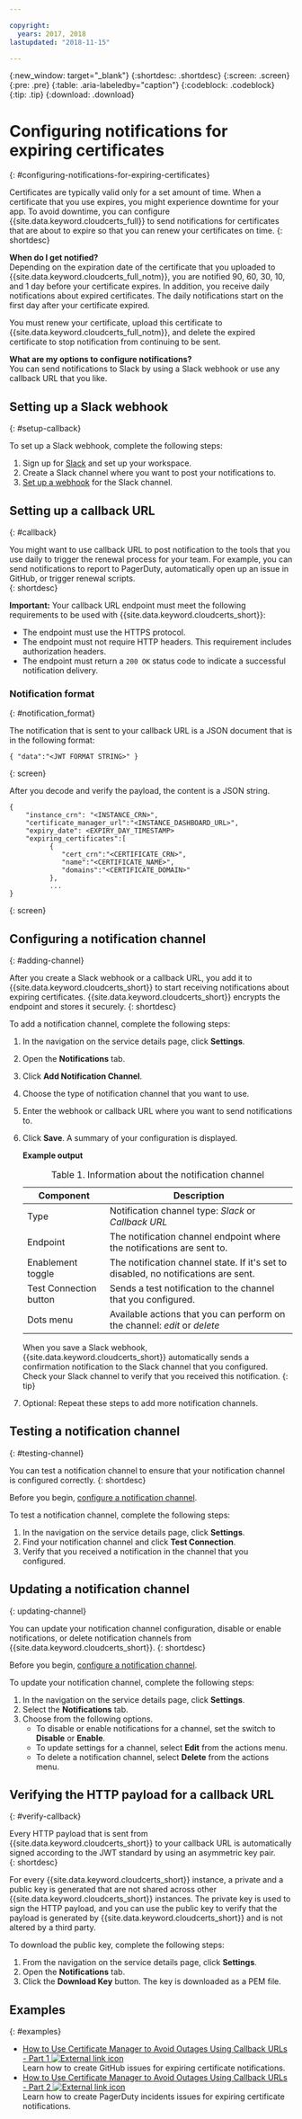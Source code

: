```yaml
---

copyright:
  years: 2017, 2018
lastupdated: "2018-11-15"

---
```

{:new_window: target="_blank"}
{:shortdesc: .shortdesc}
{:screen: .screen}
{:pre: .pre}
{:table: .aria-labeledby="caption"}
{:codeblock: .codeblock}
{:tip: .tip}
{:download: .download}

# Configuring notifications for expiring certificates
{: #configuring-notifications-for-expiring-certificates}

Certificates are typically valid only for a set amount of time. When a certificate that you use expires, you might experience downtime for your app. To avoid downtime, you can configure {{site.data.keyword.cloudcerts_full}} to send notifications for certificates that are about to expire so that you can renew your certificates on time.
{: shortdesc}

**When do I get notified?**  
Depending on the expiration date of the certificate that you uploaded to {{site.data.keyword.cloudcerts_full_notm}}, you are notified 90, 60, 30, 10, and 1 day before your certificate expires. In addition, you receive daily notifications about expired certificates. The daily notifications start on the first day after your certificate expired.

You must renew your certificate, upload this certificate to {{site.data.keyword.cloudcerts_full_notm}}, and delete the expired certificate to stop notification from continuing to be sent.

**What are my options to configure notifications?**  
You can send notifications to Slack by using a Slack webhook or use any callback URL that you like.

## Setting up a Slack webhook
{: #setup-callback}

To set up a Slack webhook, complete the following steps:

1. Sign up for [Slack](https://slack.com/) and set up your workspace.
2. Create a Slack channel where you want to post your notifications to.
3. [Set up a webhook](https://api.slack.com/incoming-webhooks) for the Slack channel.

## Setting up a callback URL
{: #callback}

You might want to use callback URL to post notification to the tools that you use daily to trigger the renewal process for your team. For example, you can send notifications to report to PagerDuty, automatically open up an issue in GitHub, or trigger renewal scripts.  
{: shortdesc}

**Important:** Your callback URL endpoint must meet the following requirements to be used with {{site.data.keyword.cloudcerts_short}}:

* The endpoint must use the HTTPS protocol.
* The endpoint must not require HTTP headers. This requirement includes authorization headers.
* The endpoint must return a `200 OK` status code to indicate a successful notification delivery.

### Notification format
{: #notification_format}

The notification that is sent to your callback URL is a JSON document that is in the following format:

```
{ "data":"<JWT FORMAT STRING>" }
```
{: screen}

After you decode and verify the payload, the content is a JSON string.

```
{
    "instance_crn": "<INSTANCE_CRN>",
    "certificate_manager_url":"<INSTANCE_DASHBOARD_URL>",
    "expiry_date": <EXPIRY_DAY_TIMESTAMP>
    "expiring_certificates":[
          {
             "cert_crn":"<CERTIFICATE_CRN>",
             "name":"<CERTIFICATE_NAME>",
             "domains":"<CERTIFICATE_DOMAIN>"
          },
          ...
}
```
{: screen}

## Configuring a notification channel
{: #adding-channel}

After you create a Slack webhook or a callback URL, you add it to {{site.data.keyword.cloudcerts_short}} to start receiving notifications about expiring certificates. {{site.data.keyword.cloudcerts_short}} encrypts the endpoint and stores it securely.
{: shortdesc}

To add a notification channel, complete the following steps:

1. In the navigation on the service details page, click **Settings**.
2. Open the **Notifications** tab.
3. Click **Add Notification Channel**.
4. Choose the type of notification channel that you want to use.
5. Enter the webhook or callback URL where you want to send notifications to.
6. Click **Save**. A summary of your configuration is displayed.

   **Example output**

   <table>
   <caption>Table 1. Information about the notification channel </caption>
   <thead>
    <th> Component </th>
    <th> Description </th>
   </thead>
   <tbody>
   <tr>
    <td>Type</td>
    <td>Notification channel type: <i>Slack</i> or <i>Callback URL</i></td>
   </tr>
   <tr>
    <td>Endpoint</td>
    <td>The notification channel endpoint where the notifications are sent to.</td>
   </tr>
   <tr>
    <td>Enablement toggle</td>
    <td>The notification channel state. If it's set to disabled, no notifications are sent.</td>
   </tr>
   <tr>
    <td>Test Connection button</td>
    <td>Sends a test notification to the channel that you configured. </td>
   </tr>
    <tr>
      <td>Dots menu</td>
      <td>Available actions that you can perform on the channel: <i>edit</i> or <i>delete</i></td>
    </tr>
    </tbody>
    </table>

    When you save a Slack webhook, {{site.data.keyword.cloudcerts_short}} automatically sends a confirmation notification to the Slack channel that you configured. Check your Slack channel to verify that you received this notification.
    {: tip}
7. Optional: Repeat these steps to add more notification channels.

## Testing a notification channel
{: #testing-channel}

You can test a notification channel to ensure that your notification channel is configured correctly.
{: shortdesc}

Before you begin, [configure a notification channel](#adding-channel).

To test a notification channel, complete the following steps:

1. In the navigation on the service details page, click **Settings**.
2. Find your notification channel and click **Test Connection**.
3. Verify that you received a notification in the channel that you configured.

## Updating a notification channel
{: updating-channel}

You can update your notification channel configuration, disable or enable notifications, or delete notification channels from {{site.data.keyword.cloudcerts_short}}.
{: shortdesc}

Before you begin, [configure a notification channel](#adding-channel).

To update your notification channel, complete the following steps:

1. In the navigation on the service details page, click **Settings**.
2. Select the **Notifications** tab.
3. Choose from the following options.
   * To disable or enable notifications for a channel, set the switch to **Disable** or **Enable**.
   * To update settings for a channel, select **Edit** from the actions menu.
   * To delete a notification channel, select **Delete** from the actions menu.

## Verifying the HTTP payload for a callback URL
{: #verify-callback}

Every HTTP payload that is sent from {{site.data.keyword.cloudcerts_short}} to your callback URL is automatically signed according to the JWT standard by using an asymmetric key pair.  
{: shortdesc}

For every {{site.data.keyword.cloudcerts_short}} instance, a private and a public key is generated that are not shared across other {{site.data.keyword.cloudcerts_short}} instances. The private key is used to sign the HTTP payload, and you can use the public key to verify that the payload is generated by {{site.data.keyword.cloudcerts_short}} and is not altered by a third party.

To download the public key, complete the following steps:

1. From the navigation on the service details page, click **Settings**.
2. Open the **Notifications** tab.
3. Click the **Download Key** button. The key is downloaded as a PEM file.

## Examples
{: #examples}

* [How to Use Certificate Manager to Avoid Outages Using Callback URLs - Part 1 ![External link icon](../../icons/launch-glyph.svg "External link icon")](https://www.ibm.com/blogs/bluemix/2018/08/use-certificate-manager-avoid-outages-using-callback-urls/)  
   Learn how to create GitHub issues for expiring certificate notifications.
* [How to Use Certificate Manager to Avoid Outages Using Callback URLs - Part 2 ![External link icon](../../icons/launch-glyph.svg "External link icon")](https://www.ibm.com/blogs/bluemix/2018/10/how-to-use-certificate-manager-to-avoid-outages-using-callback-urls-part-2/)  
   Learn how to create PagerDuty incidents issues for expiring certificate notifications.

